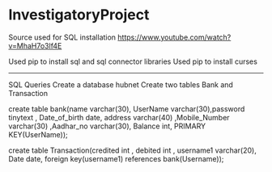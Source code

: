 # InvestigatoryProject

Source used for SQL installation
https://www.youtube.com/watch?v=MhaH7o3lf4E

Used pip to install sql and sql connector libraries
Used pip to install curses

---------------------------------------------------------------------------------------------------------------------
SQL Queries 
Create a database hubnet
Create two tables Bank and Transaction 

create table bank(name varchar(30), UserName varchar(30),password tinytext , Date_of_birth date, address varchar(40) ,Mobile_Number varchar(30) ,Aadhar_no varchar(30), Balance int, PRIMARY KEY(UserName));

create table Transaction(credited int , debited int , username1 varchar(20), Date date, foreign key(username1) references bank(Username));
